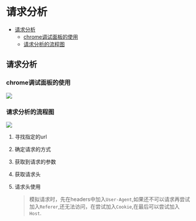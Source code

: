 # 请求分析

* [请求分析](qing-qiu-fen-xi.md#请求分析)
  * [chrome调试面板的使用](qing-qiu-fen-xi.md#chrome调试面板的使用)
  * [请求分析的流程图](qing-qiu-fen-xi.md#请求分析的流程图)

## 请求分析

### chrome调试面板的使用

![](.gitbook/assets/chrom-fen-xi.jpg)

### 请求分析的流程图

![](.gitbook/assets/fen-xi-qing-qiu-bu-zhou-jpg.jpg)

1. 寻找指定的url
2. 确定请求的方式
3. 获取到请求的参数
4. 获取请求头
5. 请求头使用

   > 模拟请求时，先在headers中加入`User-Agent`,如果还不可以请求再尝试加入`Referer`,还无法访问，在尝试加入`Cookie`,在最后可以尝试加入`Host`.

